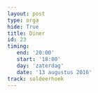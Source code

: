 ```yaml
---
layout: post
type: orga
hide: True
title: Diner
id: 23
timing: 
   end: '20:00'
   start: '18:00'
   day: 'zaterdag'
   date: '13 augustus 2016'
track: soldeerhoek
---
```

